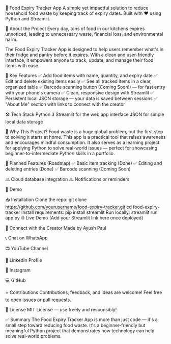 🧊 Food Expiry Tracker App
A simple yet impactful solution to reduce household food waste by keeping track of expiry dates. Built with ❤️ using Python and Streamlit.

📜 About the Project
Every day, tons of food in our kitchens expires unnoticed, leading to unnecessary waste, financial loss, and environmental harm.

The Food Expiry Tracker App is designed to help users remember what's in their fridge and pantry before it expires. With a clean and user-friendly interface, it empowers anyone to track, update, and manage their food items with ease.

🚀 Key Features
✅ Add food items with name, quantity, and expiry date
✅ Edit and delete existing items easily
✅ See all tracked items in a clear, organized table
✅ Barcode scanning button (Coming Soon!) — for fast entry with your phone's camera
✅ Clean, responsive design with Streamlit
✅ Persistent local JSON storage — your data is saved between sessions
✅ "About Me" section with links to connect with the creator

🛠️ Tech Stack
Python 3
Streamlit for the web app interface
JSON for simple local data storage

🌟 Why This Project?
Food waste is a huge global problem, but the first step to solving it starts at home.
This app is a practical tool that raises awareness and encourages mindful consumption.
It also serves as a learning project for applying Python to solve real-world issues — perfect for showcasing beginner-to-intermediate Python skills in a portfolio.

🎯 Planned Features (Roadmap)
✅ Basic item tracking (Done)
✅ Editing and deleting entries (Done)
✅ Barcode scanning (Coming Soon)

🔜 Cloud database integration
🔜 Notifications or reminders

📸 Demo

📥 Installation
Clone the repo:
git clone https://github.com/yourusername/food-expiry-tracker.git
cd food-expiry-tracker
Install requirements:
pip install streamlit
Run locally:
streamlit run app.py
🌐 Live Demo
(Add your Streamlit link here once deployed)

🤝 Connect with the Creator
Made by Ayush Paul

📞 Chat on WhatsApp

📺 YouTube Channel

💼 LinkedIn Profile

📸 Instagram

💻 GitHub

⭐️ Contributions
Contributions, feedback, and ideas are welcome!
Feel free to open issues or pull requests.

📜 License
MIT License — use freely and responsibly!

✅ Summary
The Food Expiry Tracker App is more than just code — it's a small step toward reducing food waste. It's a beginner-friendly but meaningful Python project that demonstrates how technology can help solve real-world problems.
